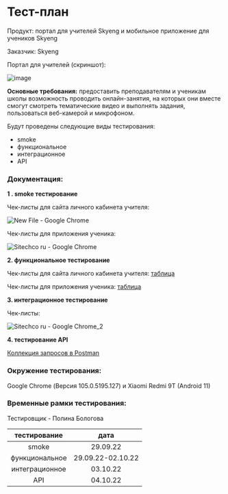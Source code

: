 # Тест-план
Продукт: портал для учителей Skyeng и мобильное приложение для учеников Skyeng

Заказчик: Skyeng

Портал для учителей (скриншот):

![image](https://user-images.githubusercontent.com/112339589/236817139-b227b3df-b335-416c-9f99-c89af5015f61.png)

**Основные требования:** предоставить преподавателям и ученикам школы возможность проводить онлайн-занятия, на которых они вместе смогут смотреть тематические видео и выполнять задания, пользоваться веб-камерой и микрофоном.

Будут проведены следующие виды тестирования:

* smoke
* функциональное
* интеграционное
* API

### Документация:

**1 . smoke тестирование**

Чек-листы для сайта личного кабинета учителя:

![New File - Google Chrome](https://user-images.githubusercontent.com/112339589/236819807-9eb3a391-8ed5-4289-8646-3c57611d1df8.jpg)

Чек-листы для приложения ученика:

![Sitechco ru - Google Chrome](https://user-images.githubusercontent.com/112339589/236820205-2de2417b-8eea-43ac-bb57-55cf858d7532.jpg)

**2. функциональное тестирование**

Чек-листы для сайта личного кабинета учителя: [таблица][file1]

[file1]: https://github.com/burr18/portfolio-repository/blob/57846574a97a046787eac75a749247450b2f3325/diploma%20project/%D1%84%D1%83%D0%BD%D0%BA%D1%86%20%D0%BF%D1%80%D0%BE%D0%B2%D0%B5%D1%80%D0%BA%D0%B8%20%D0%BD%D0%B0%20%D1%83%D1%80%D0%BE%D0%BA%D0%B5%20-%20%D1%83%D1%87%D0%B8%D1%82%D0%B5%D0%BB%D1%8C.xlsx

Чек-листы для приложения ученика: [таблица][file2]

[file2]: https://github.com/burr18/portfolio-repository/blob/57846574a97a046787eac75a749247450b2f3325/diploma%20project/%D1%84%D1%83%D0%BD%D0%BA%D1%86%20%D0%BF%D1%80%D0%BE%D0%B2%D0%B5%D1%80%D0%BA%D0%B8%20%D0%BD%D0%B0%20%D1%83%D1%80%D0%BE%D0%BA%D0%B5%20-%20%D1%83%D1%87%D0%B5%D0%BD%D0%B8%D0%BA.xlsx
 

**3. интеграционное тестирование**

Чек-листы:

![Sitechco ru - Google Chrome_2](https://user-images.githubusercontent.com/112339589/236822380-ca0f5088-d9b4-41b9-8a63-66fd10670556.jpg)

**4. тестирование API**

[Коллекция запросов в Postman][file]

[file]: https://github.com/burr18/portfolio-repository/blob/57846574a97a046787eac75a749247450b2f3325/diploma%20project/%D0%94%D0%B8%D0%BF%D0%BB%D0%BE%D0%BC.postman_collection.json

### Окружение тестирования:

Google Chrome (Версия 105.0.5195.127) и Xiaomi Redmi 9T (Android 11)

### Временные рамки тестирования:

Тестировщик - Полина Бологова

|   тестирование  |      дата        |
|:---------------:|:----------------:|
| smoke           | 29.09.22         |
| функциональное  | 29.09.22-02.10.22|
| интеграционное  | 03.10.22         |
| API             | 04.10.22         |
